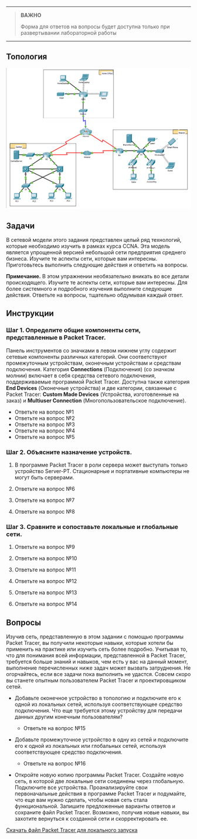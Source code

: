 
---

> **ВАЖНО**
> 
> Форма для ответов на вопросы будет доступна только при развертывании лабораторной работы 

---

## Топология

![](./assets/topology.png)

## Задачи

В сетевой модели этого задания представлен целый ряд технологий, которые необходимо изучить в рамках курса CCNA. Эта модель является упрощенной версией небольшой сети предприятия среднего бизнеса. Изучите те аспекты сети, которые вам интересны. Приготовьтесь выполнить следующие действия и ответить на вопросы.

**Примечание.** В этом упражнении необязательно вникать во все детали происходящего. Изучите те аспекты сети, которые вам интересны. Для более системного и подробного изучения выполните следующие действия. Ответьте на вопросы, тщательно обдумывая каждый ответ.

## Инструкции

### Шаг 1. Определите общие компоненты сети, представленные в Packet Tracer.

Панель инструментов со значками в левом нижнем углу содержит сетевые компоненты различных категорий. Они соответствуют промежуточным устройствам, оконечным устройствам и средствам подключения. Категория **Connections** (Подключения) (со значком молнии) включает в себя средства сетевого подключения, поддерживаемые программой Packet Tracer. Доступна также категория **End Devices** (Оконечные устройства) и две категории, связанные с Packet Tracer: **Custom Made Devices** (Устройства, изготовленные на заказ) и **Multiuser Connection** (Многопользовательское подключение).

- Ответьте на вопрос №1
- Ответьте на вопрос №2
- Ответьте на вопрос №3
- Ответьте на вопрос №4
- Ответьте на вопрос №5

### Шаг 2. Объясните назначение устройств.

1.  В программе Packet Tracer в роли сервера может выступать только устройство Server-PT. Стационарные и портативные компьютеры не могут быть серверами. 
   
2.  Ответьте на вопрос №6

3.  Ответьте на вопрос №7

4.  Ответьте на вопрос №8

### Шаг 3. Сравните и сопоставьте локальные и глобальные сети.

1.  Ответьте на вопрос №9

2.  Ответьте на вопрос №10

3.  Ответьте на вопрос №11

4.  Ответьте на вопрос №12

5.  Ответьте на вопрос №13

6.  Ответьте на вопрос №14

## Вопросы

Изучив сеть, представленную в этом задании с помощью программы Packet Tracer, вы получили некоторые навыки, которые хотели бы применить на практике или изучить сеть более подробно. Учитывая то, что для понимания всей информации, представленной в Packet Tracer, требуется больше знаний и навыков, чем есть у вас на данный момент, выполнение перечисленных ниже задач может вызвать затруднения. Не огорчайтесь, если все задачи пока выполнить не удастся. Совсем скоро вы станете опытным пользователем Packet Tracer и проектировщиком сетей.

-   Добавьте оконечное устройство в топологию и подключите его к одной из локальных сетей, используя соответствующее средство подключения. Что еще требуется этому устройству для передачи данных другим конечным пользователям? 
    + Ответьте на вопрос №15

-   Добавьте промежуточное устройство в одну из сетей и подключите его к одной из локальных или глобальных сетей, используя соответствующее средство подключения. 
    + Ответьте на вопрос №16

-   Откройте новую копию программы Packet Tracer. Создайте новую сеть, в которой две локальные сети соединены через глобальную. Подключите все устройства. Проанализируйте свои первоначальные действия в программе Packet Tracer и подумайте, что еще вам нужно сделать, чтобы новая сеть стала функциональной. Запишите предложенные варианты ответов и сохраните файл Packet Tracer. Возможно, получив новые навыки, вы захотите вернуться к созданной сети и скорректировать ее.

[Скачать файл Packet Tracer для локального запуска](./assets/1.5.5-lab.pka)
